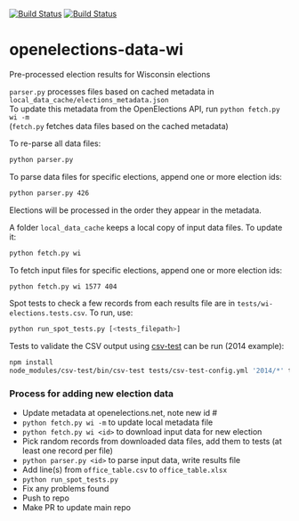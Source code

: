 [![Build Status](https://github.com/openelections/openelections-data-wi/actions/workflows/data_tests.yml/badge.svg?branch=master)](https://github.com/openelections/openelections-data-wi/actions/workflows/data_tests.yml?query=branch%3Amaster)
[![Build Status](https://travis-ci.org/davipo/openelections-data-wi.svg?branch=master)](https://travis-ci.org/davipo/openelections-data-wi)

# openelections-data-wi
Pre-processed election results for Wisconsin elections

``parser.py`` processes files based on cached metadata in ``local_data_cache/elections_metadata.json``\
To update this metadata from the OpenElections API, run ``python fetch.py wi -m``\
(``fetch.py`` fetches data files based on the cached metadata)

To re-parse all data files:
```bash
python parser.py
```

To parse data files for specific elections, append one or more election ids:
```bash
python parser.py 426
```
Elections will be processed in the order they appear in the metadata.

A folder ``local_data_cache`` keeps a local copy of input data files. To update it:
```bash
python fetch.py wi
```

To fetch input files for specific elections, append one or more election ids:
```bash
python fetch.py wi 1577 404
```


Spot tests to check a few records from each results file are in
``tests/wi-elections.tests.csv``.
To run, use:
```bash
python run_spot_tests.py [<tests_filepath>]
```


Tests to validate the CSV output using <a href="https://github.com/dhcole/csv-test">csv-test</a> can be run (2014 example):
```bash
npm install
node_modules/csv-test/bin/csv-test tests/csv-test-config.yml '2014/*' tests/csv-test-validators.yml
```


### Process for adding new election data
- Update metadata at openelections.net, note new id #
- ``python fetch.py wi -m`` to update local metadata file
- ``python fetch.py wi <id>`` to download input data for new election
- Pick random records from downloaded data files, add them to tests 
    (at least one record per file)
- ``python parser.py <id>`` to parse input data, write results file
- Add line(s) from ``office_table.csv`` to ``office_table.xlsx``
- ``python run_spot_tests.py``
- Fix any problems found
- Push to repo
- Make PR to update main repo

